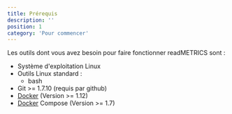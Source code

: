 ```yaml
---
title: Prérequis
description: ''
position: 1
category: 'Pour commencer'
---
```


Les outils dont vous avez besoin pour faire fonctionner readMETRICS sont :
- Système d'exploitation Linux
- Outils Linux standard :
  - bash
- Git >= 1.7.10 (requis par github)
- [Docker](https://docs.docker.com/engine/install/) (Version >= 1.12)
- [Docker](https://docs.docker.com/compose/install/) Compose (Version >= 1.7)